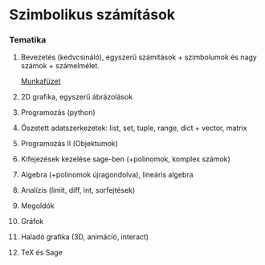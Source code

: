 # Szimbolikus számítások #

### Tematika ###

1. Bevezetés (kedvcsináló), egyszerű számítások + szimbolumok és nagy számok +
   számelmélet.
   
   [Munkafüzet](https://cocalc.com/share/28d3c510-5d9b-4573-811d-4a4274794fa5/4_gyakorlat_sage_grafika.sagews?viewer=share)

2. 2D grafika, egyszerű ábrázolások

3. Programozás (python)

4. Öszetett adatszerkezetek: list, set, tuple, range, dict + vector, matrix

5. Programozás II (Objektumok)

5. Kifejezések kezelése sage-ben (+polinomok, komplex számok)

6. Algebra (+polinomok újragondolva), lineáris algebra

7. Analízis (limit, diff, int, sorfejtések)

8. Megoldók 

9. Gráfok

10. Haladó grafika (3D, animácíó, interact)

11. TeX és Sage
